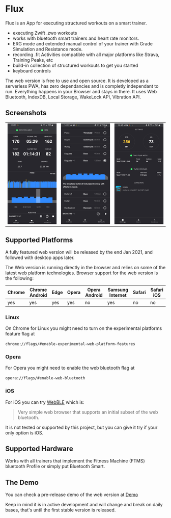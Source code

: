 # Flux

Flux is an App for executing structured workouts on a smart trainer.

- executing Zwift .zwo workouts
- works with bluetooth smart trainers and heart rate monitors.
- ERG mode and extended manual control of your trainer with Grade Simulation and Resistance mode.
- recording .fit Activities compatible with all major platforms like Strava, Training Peaks, etc
- build-in collection of structured workouts to get you started
- keyboard controls

The web version is free to use and open source. It is developed as a serverless PWA, has zero dependancies and is completly independant to run.
Everything happens in your Browser and stays in there. It uses Web Bluetooth, IndexDB, Local Storage, WakeLock API, Vibration API.

## Screenshots

<table>
  <tr>
     <td>
       <img alt="Home Page" width="320px" src="doc/images/home-page.jpg" />
     </td>
     <td>
       <img alt="Workouts Page" width="320px" src="doc/images/workouts-page.jpg" />
     </td>
     <td>
       <img alt="Settings-page" width="320px" src="doc/images/settings-page.jpg" />
     </td>
  </tr>
</table>

## Supported Platforms

A fully featured web version will be released by the end Jan 2021, and followed with desktop apps later.

The Web version is running directly in the browser and relies on some of the latest web platform technologies.
Browser support for the web version is the following:

| Chrome | Chrome Android | Edge | Opera | Opera Android | Samsung Internet | Safari | Safari iOS |
|--------|----------------|------|-------|---------------|------------------|--------|------------|
| yes    | yes            | yes  | yes   | no            | yes              | no     | no         |


### Linux
On Chrome for Linux you might need to turn on the experimental platforms feature flag at

`chrome://flags/#enable-experimental-web-platform-features`


### Opera

For Opera you might need to enable the web bluetooth flag at

`opera://flags/#enable-web-bluetooth`


### iOS
For iOS you can try [WebBLE](https://apps.apple.com/us/app/webble/id1193531073) which is:

> Very simple web browser that supports an initial subset of the web bluetooth.

It is not tested or supported by this project, but you can give it try if your only option is iOS.



## Supported Hardware

Works with all trainers that implement the Fitness Machine (FTMS) bluetooth Profile or simply put Bluetooth Smart.


## The Demo
You can check a pre-release demo of the web version at [Demo](https://dvmarinoff.github.io/Flux/)

Keep in mind it is in active development and will change and break on daily bases, that's until the first stable version is released.




